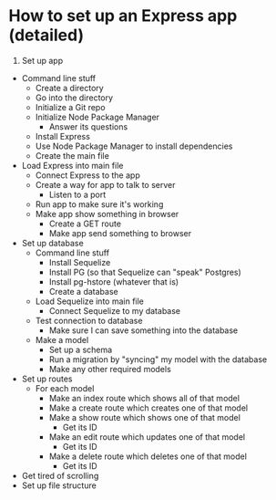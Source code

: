 # How to set up an Express app (detailed)

1. Set up app
  - Command line stuff
    - Create a directory
    - Go into the directory
    - Initialize a Git repo
    - Initialize Node Package Manager
      - Answer its questions
    - Install Express
    - Use Node Package Manager to install dependencies
    - Create the main file
  - Load Express into main file
    - Connect Express to the app
    - Create a way for app to talk to server
      - Listen to a port
    - Run app to make sure it's working
    - Make app show something in browser
      - Create a GET route
      - Make app send something to browser
- Set up database
  - Command line stuff
    - Install Sequelize
    - Install PG (so that Sequelize can "speak" Postgres)
    - Install pg-hstore (whatever that is)
    - Create a database
  - Load Sequelize into main file
    - Connect Sequelize to my database
  - Test connection to database
    - Make sure I can save something into the database
  - Make a model
    - Set up a schema
    - Run a migration by "syncing" my model with the database
    - Make any other required models
- Set up routes
  - For each model
    - Make an index route which shows all of that model
    - Make a create route which creates one of that model
    - Make a show route which shows one of that model
      - Get its ID
    - Make an edit route which updates one of that model
      - Get its ID
    - Make a delete route which deletes one of that model
      - Get its ID
- Get tired of scrolling
- Set up file structure
